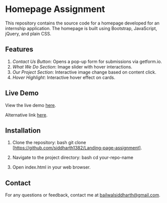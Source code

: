 # Homepage Assignment

This repository contains the source code for a homepage developed for an internship application. The homepage is built using Bootstrap, JavaScript, jQuery, and plain CSS.

## Features

1. *Contact Us Button*: Opens a pop-up form for submissions via getform.io.
2. *What We Do Section*: Image slider with hover interactions.
3. *Our Project Section*: Interactive image change based on content click.
4. *Hover Highlight*: Interactive hover effect on cards.

## Live Demo

View the live demo [here](https://elaborate-stroopwafel-643f61.netlify.app/).

Alternative link [here](https://landing-page-assignment-sooty.vercel.app/).
## Installation

1. Clone the repository:
   bash
   git clone [https://github.com/siddharth1382/Landing-page-assignment].
   
2. Navigate to the project directory:
   bash
   cd your-repo-name
   
3. Open index.html in your web browser.

## Contact

For any questions or feedback, contact me at bailwalsiddharth@gmail.com.
